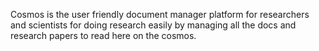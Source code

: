 Cosmos is the user friendly document manager platform for researchers and scientists for doing research easily by managing all the docs and research papers to read here on the cosmos.
